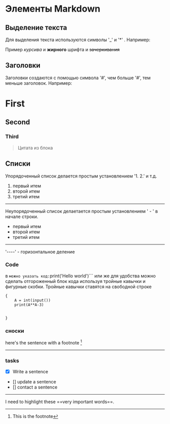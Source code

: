 # Элементы Markdown
## Выделение текста

Для выделения текста используются символы '_' и '*' . Например:

Пример _курсива_ и **жирного** шрифта и ~~зачеркивания~~

## Заголовки
Заголовки создаются с помощью символа '#', чем больше '#', тем меньше заголовок. Например:
# First
## Second
### Third

> Цитата из блока
## Списки
Упорядоченный список делается простым установлением '1. 2.' и т.д.
1. первый итем
2. второй итем
3. третий итем
----
Неупорядоченный список делаетается простым установлением ' - ' в начале строки.
- первый итем
- второй итем
- третий итем

----

'----' - горизонтальное деление
### Code
в ``` можно указать код:
```print('Hello world')```
или же для удобства можно сделать отгороженный блок кода используя тройные кавычки и фигурные скобки. Тройные кавычки ставятся на свободной строке
```
{
    A = int(input())
    print(A**A-3)


}
```
### сноски

here's the sentence with a footnote [^1]

[^1]: This is the footnote
----
### tasks
- [x] Write a sentence
- [] update a sentence
- [] contact a sentence
----
I need to highlight these ==very important words==.

